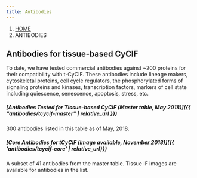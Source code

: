 ```yaml
---
title: Antibodies
---
```


<nav>
    <ol class="breadcrumb px-0 bg-transparent">
        <li class="breadcrumb-item">
            <a href="{{ site.baseurl }}/">HOME</a>
        </li>
        <li class="breadcrumb-item">
            ANTIBODIES
        </li>
    </ol>
</nav>

## Antibodies for tissue-based CyCIF

To date, we have tested commercial antibodies against ~200 proteins for their
compatibility with t-CyCIF. These antibodies include lineage makers,
cytoskeletal proteins, cell cycle regulators, the phosphorylated forms of
signaling proteins and kinases, transcription factors, markers of cell state
including quiescence, senescence, apoptosis, stress, etc.


##### [Antibodies Tested for Tissue-based CyCIF (Master table, May 2018)]({{ "antibodies/tcycif-master" | relative_url }})

300 antibodies listed in this table as of May, 2018.

##### [Core Antibodies for tCyCIF (Image available, November 2018)]({{ 'antibodies/tcycif-core' | relative_url}})

A subset of 41 antibodies from the master table. Tissue IF images are available for antibodies in the list. 